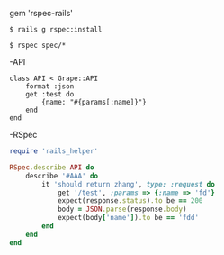 gem 'rspec-rails'

`$ rails g rspec:install`

`$ rspec spec/*`

 -API
```runy
class API < Grape::API
	format :json
	get :test do 
		{name: "#{params[:name]}"}
	end
end 
```


 -RSpec
```ruby
require 'rails_helper'

RSpec.describe API do
	describe '#AAA' do
		it 'should return zhang', type: :request do
			get '/test', :params => {:name => 'fd'}
			expect(response.status).to be == 200
			body = JSON.parse(response.body)
			expect(body['name']).to be == 'fdd'
		end
	end
end
```
